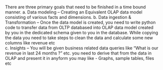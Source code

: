 There are three primary goals that need to be finished in a time bound manner. 
a.	Data modeling – Creating an Equivalent OLAP data model consisting of various facts and dimensions.
b.	Data ingestion & Transformation – Once the data model is created, you need to write python code to transfer data from OLTP databased into OLAP data model created by you in the dedicated schema given to you in the database. While copying the data you need to take steps to clean the data and calculate some new columns like revenue etc  
c.	Insights – You will be given business related data queries like “What is our revenue in last 24 months ?” etc. you need to derive that from the data in OLAP and present it in anyform you may like  - Graphs, sample tables, files etc
